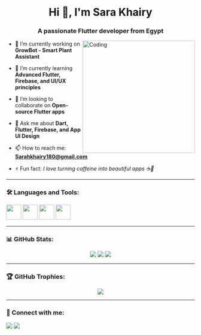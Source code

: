 <h1 align="center">Hi 👋, I'm Sara Khairy</h1>
<h3 align="center">A passionate Flutter developer from Egypt</h3>

<img align="right" alt="Coding" width="300" src="https://media.giphy.com/media/qgQUggAC3Pfv687qPC/giphy.gif" />

- 🔭 I’m currently working on **GrowBot - Smart Plant Assistant**

- 🌱 I’m currently learning **Advanced Flutter, Firebase, and UI/UX principles**

- 👯 I’m looking to collaborate on **Open-source Flutter apps**

- 💬 Ask me about **Dart, Flutter, Firebase, and App UI Design**

- 📫 How to reach me: **Sarahkhairy180@gmail.com**

- ⚡ Fun fact: *I love turning caffeine into beautiful apps ☕📱*

---

### 🛠️ Languages and Tools:
<p align="left">
  <img src="https://cdn.jsdelivr.net/gh/devicons/devicon/icons/flutter/flutter-original.svg" width="40" height="40"/>
  <img src="https://cdn.jsdelivr.net/gh/devicons/devicon/icons/dart/dart-original.svg" width="40" height="40"/>
  <img src="https://cdn.jsdelivr.net/gh/devicons/devicon/icons/firebase/firebase-plain.svg" width="40" height="40"/>
  <img src="https://cdn.jsdelivr.net/gh/devicons/devicon/icons/github/github-original.svg" width="40" height="40"/>
</p>

---

### 📊 GitHub Stats:
<p align="center">
  <img src="https://github-readme-stats.vercel.app/api?username=SarahKhairy&show_icons=true&theme=tokyonight" />
  <img src="https://github-readme-streak-stats.herokuapp.com/?user=SarahKhairy&theme=tokyonight" />
  <img src="https://github-readme-stats.vercel.app/api/top-langs/?username=SarahKhairy&layout=compact&theme=tokyonight" />
</p>

---

### 🏆 GitHub Trophies:
<p align="center">
  <img src="https://github-profile-trophy.vercel.app/?username=SarahKhairy&theme=onedark" />
</p>

---

### 🔗 Connect with me:
<p>
  <a href="https://www.linkedin.com/in/sarah-khairy-selim" target="_blank"><img src="https://img.shields.io/badge/-LinkedIn-%230077B5?style=for-the-badge&logo=linkedin&logoColor=white"/></a>
  <a href="mailto:Sarahkhairy180@gmail.com"><img src="https://img.shields.io/badge/-Email-%23D14836?style=for-the-badge&logo=gmail&logoColor=white"/></a>
</p>